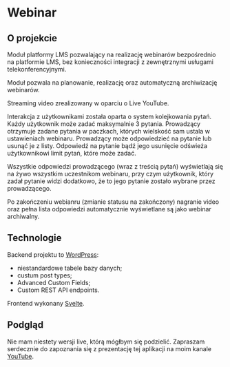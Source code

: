# Webinar

## O projekcie

Moduł platformy LMS pozwalający na realizację webinarów bezpośrednio na platformie LMS, bez konieczności integracji z zewnętrznymi usługami telekonferencyjnymi.

Moduł pozwala na planowanie, realizację oraz automatyczną archiwizację webinarów.

Streaming video zrealizowany w oparciu o Live YouTube.

Interakcja z użytkownikami została oparta o system kolejkowania pytań. Każdy użytkownik może zadać maksymalnie 3 pytania. Prowadzący otrzymuje zadane pytania w paczkach, których wielskość sam ustala w ustawieniach webinaru. Prowadzący może odpowiedzieć na pytanie lub usunąć je z listy. Odpowiedź na pytanie bądź jego usunięcie odświeża użytkownikowi limit pytań, które może zadać.

Wszystkie odpowiedzi prowadzącego (wraz z treścią pytań) wyświetlają się na żywo wszystkim uczestnikom webinaru, przy czym użytkownik, który zadał pytanie widzi dodatkowo, że to jego pytanie zostało wybrane przez prowadzącego.

Po zakończeniu webianru (zmianie statusu na zakończony) nagranie video oraz pełna lista odpowiedzi automatycznie wyświetlane są jako webinar archiwalny.

## Technologie

Backend projektu to [WordPress](https://wordpress.org/):

- niestandardowe tabele bazy danych;
- custum post types;
- Advanced Custom Fields;
- Custom REST API endpoints.

Frontend wykonany [Svelte](https://svelte.dev/).

## Podgląd

Nie mam niestety wersji live, którą mógłbym się podzielić. Zapraszam serdecznie do zapoznania się z prezentację tej aplikacji na moim kanale [YouTube](https://www.youtube.com/watch?v=T5hfAEWtd6E).

